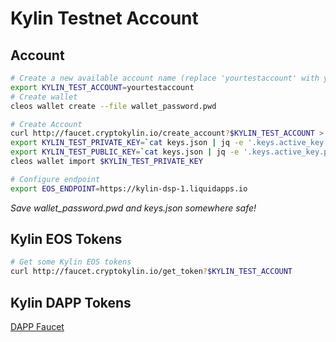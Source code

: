 Kylin Testnet Account
=====================
## Account

```bash
# Create a new available account name (replace 'yourtestaccount' with your account name):
export KYLIN_TEST_ACCOUNT=yourtestaccount
# Create wallet
cleos wallet create --file wallet_password.pwd

# Create Account
curl http://faucet.cryptokylin.io/create_account?$KYLIN_TEST_ACCOUNT > keys.json
export KYLIN_TEST_PRIVATE_KEY=`cat keys.json | jq -e '.keys.active_key.private'`
export KYLIN_TEST_PUBLIC_KEY=`cat keys.json | jq -e '.keys.active_key.public'`
cleos wallet import $KYLIN_TEST_PRIVATE_KEY

# Configure endpoint
export EOS_ENDPOINT=https://kylin-dsp-1.liquidapps.io
```
*Save wallet_password.pwd and keys.json somewhere safe!*

## Kylin EOS Tokens
```bash
# Get some Kylin EOS tokens
curl http://faucet.cryptokylin.io/get_token?$KYLIN_TEST_ACCOUNT
```

## Kylin DAPP Tokens

[DAPP Faucet](https://kylin-dapp-faucet.liquidapps.io/)
